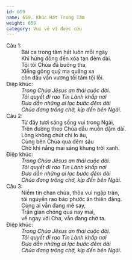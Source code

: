 ```yaml
---
id: 659
name: 659. Khúc Hát Trong Tâm
weight: 659
category: Vui vẻ vì được cứu
---
```

<dl><dt>Câu 1:</dt><dd data-verse="1">Bài ca trong tâm hát luôn mỗi ngày <br/>Khi hừng đông đến xóa tan đêm dài. <br/>Tội tôi Chúa đã buông tha, <br/>Xiềng gông quỷ ma quăng xa <br/>còn đâu vấn vương tối tăm tội lỗi. </dd><dt>Điệp khúc:</dt><dd data-chorus="1"><em>Trong Chúa Jêsus an thái cuộc đời. <br/>Tôi quyết đi rao Tin Lành khắp nơi <br/>Đưa dẫn những ai lạc bước đêm dài <br/>Chúa đang trông chờ, kíp đến bên Ngài. </em></dd><dt>Câu 2:</dt><dd data-verse="2">Từ đây tươi sáng sống vui trong Ngài, <br/>Trên đường theo Chúa dẫu muôn dặm dài. <br/>Lòng không chút chi lo âu, <br/>Cùng bên Chúa qua đêm sâu <br/>Chờ khi nắng mai sáng khung trời xanh. </dd><dt>Điệp khúc:</dt><dd data-chorus="1"><em>Trong Chúa Jêsus an thái cuộc đời. <br/>Tôi quyết đi rao Tin Lành khắp nơi <br/>Đưa dẫn những ai lạc bước đêm dài <br/>Chúa đang trông chờ, kíp đến bên Ngài. </em></dd><dt>Câu 3:</dt><dd data-verse="3">Niềm tin chan chứa, thỏa vui ngập tràn, <br/>tôi nguyền rao báo phước ân thiên đàng. <br/>Cùng ai vẫn đang mê say, <br/>Trần gian chóng qua nay mai, <br/>về ngay với Cha, vẫn đang chờ ta. </dd><dt>Điệp khúc:</dt><dd data-chorus="1"><em>Trong Chúa Jêsus an thái cuộc đời. <br/>Tôi quyết đi rao Tin Lành khắp nơi <br/>Đưa dẫn những ai lạc bước đêm dài <br/>Chúa đang trông chờ, kíp đến bên Ngài. </em></dd></dl>
